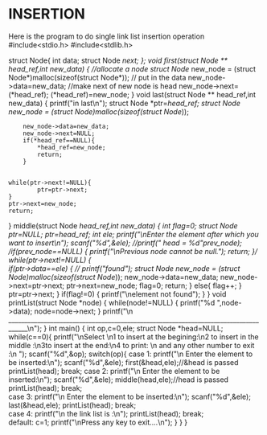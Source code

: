 # INSERTION
Here is the program to do single link list insertion operation
#include<stdio.h>
#include<stdlib.h>

struct Node{
	int data;
	struct Node *next;
};
void first(struct Node ** head_ref,int new_data)
{	//allocate a node
	struct Node* new_node = (struct Node*)malloc(sizeof(struct Node*));
	 // put in the data
	 new_node->data=new_data;
	 //make next of new node is head
	 new_node->next=(*head_ref);
	 (*head_ref)=new_node;
}
void last(struct Node ** head_ref,int new_data)
{
	printf("in last\n");
	struct Node *ptr=*head_ref;
	struct Node *new_node = (struct Node*)malloc(sizeof(struct Node*));
	
		new_node->data=new_data;
		new_node->next=NULL;
		if(*head_ref==NULL){
			*head_ref=new_node;
			return;
		}


	while(ptr->next!=NULL){
			ptr=ptr->next;
	}
	ptr->next=new_node;
	return;
}
middle(struct Node *head_ref,int new_data)
{
	int flag=0;
	struct Node *ptr=NULL;
	ptr=head_ref;
	int ele;
	printf("\nEnter the element after which you want to insert\n");
	scanf("%d",&ele);
	//printf(" head = %d"*prev_node);
	/*if(prev_node==NULL)
	{
		printf("\nPrevious node cannot be null.");
		return;
	}*/
	while(ptr->next!=NULL)
	{	
		if(ptr->data==ele)
		{
		//	printf("found");
		struct Node* new_node = (struct Node*)malloc(sizeof(struct Node*));
		new_node->data=new_data;
		new_node->next=ptr->next;
		ptr->next=new_node;
			flag=0;
		return;
		}
		else{
			flag++;
		}
			ptr=ptr->next;
	}
		if(flag!=0)
		{
			printf("\nelement not found");
		}
}
void printList(struct Node *node)
{
	while(node!=NULL)
	{
		printf("%d ",node->data);
		node=node->next;
	}
	printf("\n ____________________________________________________________________________________\n");
}
int main()
{
	int op,c=0,ele;
	struct Node *head=NULL;
	while(c==0){
		printf("\nSelect \n1 to insert at the begining:\n2 to insert in the middle :\n3to insert at the end:\n4 to print: \n and any other number to exit :\n ");
		scanf("%d",&op);
		switch(op){
					case 1:
							printf("\n Enter the element to be inserted:\n");
							scanf("%d",&ele);
							first(&head,ele);//&head is passed
							printList(head);
							break;
					case 2:
							printf("\n Enter the element to be inserted:\n");
							scanf("%d",&ele);
							middle(head,ele);//head is passed
							printList(head);
							break;		
					case 3:
							printf("\n Enter the element to be inserted:\n");
							scanf("%d",&ele);
							last(&head,ele);
							printList(head);
							break;	
					case 4:
							printf("\n the link list is :\n"); 
							printList(head);
							break;	
					default: c=1;
							printf("\nPress any key to exit....\n");
		}
	}
}
